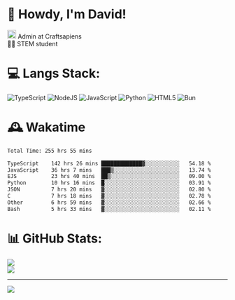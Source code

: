 # 👋 Howdy, I'm David!
<img src="https://cdn.discordapp.com/role-icons/959259258829021255/243d02ee3fbd0821de14bf13a0cde87b.webp?size=2048" height=20> Admin at Craftsapiens<br>👨‍🔬 STEM student

# 💻 Langs Stack:
![TypeScript](https://img.shields.io/badge/typescript-%23007ACC.svg?style=for-the-badge&logo=typescript&logoColor=white) ![NodeJS](https://img.shields.io/badge/node.js-6DA55F?style=for-the-badge&logo=node.js&logoColor=white) ![JavaScript](https://img.shields.io/badge/javascript-%23323330.svg?style=for-the-badge&logo=javascript&logoColor=%23F7DF1E) ![Python](https://img.shields.io/badge/python-3670A0?style=for-the-badge&logo=python&logoColor=ffdd54)  ![HTML5](https://img.shields.io/badge/html5-%23E34F26.svg?style=for-the-badge&logo=html5&logoColor=white) ![Bun](https://img.shields.io/badge/Bun-%23000000.svg?style=for-the-badge&logo=bun&logoColor=white) 

# 🕰️ Wakatime 
<!--START_SECTION:waka-->

```txt
Total Time: 255 hrs 55 mins

TypeScript    142 hrs 26 mins █████████████▓░░░░░░░░░░░   54.18 %
JavaScript    36 hrs 7 mins   ███▒░░░░░░░░░░░░░░░░░░░░░   13.74 %
EJS           23 hrs 40 mins  ██▒░░░░░░░░░░░░░░░░░░░░░░   09.00 %
Python        10 hrs 16 mins  █░░░░░░░░░░░░░░░░░░░░░░░░   03.91 %
JSON          7 hrs 20 mins   ▓░░░░░░░░░░░░░░░░░░░░░░░░   02.80 %
C             7 hrs 18 mins   ▓░░░░░░░░░░░░░░░░░░░░░░░░   02.78 %
Other         6 hrs 59 mins   ▓░░░░░░░░░░░░░░░░░░░░░░░░   02.66 %
Bash          5 hrs 33 mins   ▓░░░░░░░░░░░░░░░░░░░░░░░░   02.11 %
```

<!--END_SECTION:waka-->

# 📊 GitHub Stats:

![](https://github-readme-stats.vercel.app/api?username=davidcanas&theme=dark&hide_border=false&count_private=true)<br/>
![](https://github-readme-stats.vercel.app/api/top-langs/?username=davidcanas&theme=dark&hide_border=false&include_all_commits=true&count_private=true&layout=compact)

---
[![](https://visitcount.itsvg.in/api?id=davidcanas&icon=0&color=0)](https://visitcount.itsvg.in)

